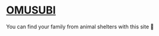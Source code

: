 # [OMUSUBI](https://omusubi-pet.com/)

You can find your family from animal shelters with this site :dog:
